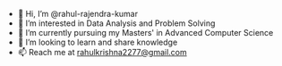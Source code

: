 - 👋 Hi, I’m @rahul-rajendra-kumar
- 👀 I’m interested in Data Analysis and Problem Solving
- 🌱 I’m currently pursuing my Masters' in Advanced Computer Science
- 💞️ I’m looking to learn and share knowledge
- 📫 Reach me at rahulkrishna2277@gmail.com

<!---
rahul-rajendra-kumar/rahul-rajendra-kumar is a ✨ special ✨ repository because its `README.md` (this file) appears on your GitHub profile.
You can click the Preview link to take a look at your changes.
--->
